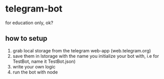 # telegram-bot

for education only, ok?


## how to setup
1. grab local storage from the telegram web-app (web.telegram.org)
2. save them in lstorage with the name you initialize your bot with, i.e for TestBot, name it TestBot.json)
3. write your own logic
4. run the bot with node
